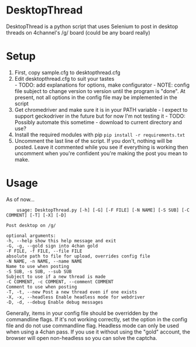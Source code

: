 ﻿# DesktopThread
DesktopThread is a python script that uses Selenium to post in desktop threads on 4channel's /g/ board (could be any board really)

# Setup

 1. First, copy sample.cfg to desktopthread.cfg
 2. Edit desktopthread.cfg to suit your tastes  
    	 - TODO:  add explanations for options, make configurator
    	 - NOTE:  config file subject to change version to version until the program is "done".  At present, not all options in the config file may be implemented in the script
 3. Get chromedriver and make sure it is in your PATH variable
	     - I expect to support geckodriver in the future but for now I'm not testing it
	     - TODO: Possibly automate this sometime - download to current directory and use?
4. Install the required modules with pip
`pip install -r requirements.txt`
5. Uncomment the last line of the script.  If you don't, nothing will be posted.  Leave it commented while you see if everything is working then uncomment when you're confident you're making the post you mean to make.

# Usage
As of now...

        usage: DesktopThread.py [-h] [-G] [-F FILE] [-N NAME] [-S SUB] [-C COMMENT] [-T] [-X] [-D]  
      
    Post desktop on /g/  
      
    optional arguments:  
    -h, --help show this help message and exit  
    -G, -g, --gold sign into 4chan gold  
    -F FILE, -f FILE, --file FILE  
    absolute path to file for upload, overrides config file  
    -N NAME, -n NAME, --name NAME  
    Name to use when posting  
    -S SUB, -s SUB, --sub SUB  
    Subject to use if a new thread is made  
    -C COMMENT, -c COMMENT, --comment COMMENT  
    Comment to use when posting  
    -T, -t, --new Post a new thread even if one exists  
    -X, -x, --headless Enable headless mode for webdriver  
    -D, -d, --debug Enable debug messages
Generally, items in your config file should be overridden by the commandline flags.  If it's not working correctly, set the option in the config file and do not use commandline flag.  Headless mode can only be used when using a 4chan pass.  If you use it without using the "gold" account, the browser will open non-headless so you can solve the captcha.
